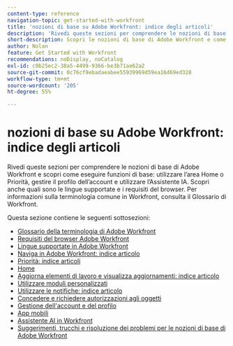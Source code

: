 ```yaml
---
content-type: reference
navigation-topic: get-started-with-workfront
title: 'nozioni di base su Adobe Workfront: indice degli articoli'
description: 'Rivedi queste sezioni per comprendere le nozioni di base di Adobe Workfront e scopri come eseguire funzioni di base: utilizzare l’area Home o Priorità, gestire il profilo dell’account e utilizzare l’Assistente IA. Scopri anche quali sono le lingue supportate e i requisiti del browser. Per informazioni sulla terminologia comune in Workfront, consulta il Glossario di Workfront.'
short-description: Scopri le nozioni di base di Adobe Workfront e come eseguire le funzioni di base.
author: Nolan
feature: Get Started with Workfront
recommendations: noDisplay, noCatalog
exl-id: c0b25ec2-38a5-4499-9366-be3b71ae62a2
source-git-commit: 0c76cf9ebadaeabee55939969d59ea16d69ed328
workflow-type: tm+mt
source-wordcount: '205'
ht-degree: 55%

---
```


# nozioni di base su Adobe Workfront: indice degli articoli

<!--Audited: 01/2025-->

Rivedi queste sezioni per comprendere le nozioni di base di Adobe Workfront e scopri come eseguire funzioni di base: utilizzare l’area Home o Priorità, gestire il profilo dell’account e utilizzare l’Assistente IA. Scopri anche quali sono le lingue supportate e i requisiti del browser. Per informazioni sulla terminologia comune in Workfront, consulta il Glossario di Workfront.

Questa sezione contiene le seguenti sottosezioni:

* [Glossario della terminologia di Adobe Workfront](../workfront-basics/navigate-workfront/workfront-navigation/workfront-terminology-glossary.md)
* [Requisiti del browser Adobe Workfront](../workfront-basics/workfront-browser-requirements.md)
* [Lingue supportate in Adobe Workfront](../workfront-basics/supported-languages-in-workfront.md)
* [Naviga in Adobe Workfront: indice articolo](../workfront-basics/navigate-workfront/navigate-workfront.md)
* [Priorità: indice articoli](/help/quicksilver/workfront-basics/priorities/priorities-toc.md)
* [Home](../workfront-basics/using-home/home.md)
* [Aggiorna elementi di lavoro e visualizza aggiornamenti: indice articolo](../workfront-basics/updating-work-items-and-viewing-updates/update-work-items-and-view-updates.md)
* [Utilizzare moduli personalizzati](../workfront-basics/work-with-custom-forms/work-with-custom-forms.md)
* [Utilizzare le notifiche: indice articolo](../workfront-basics/using-notifications/use-notifications.md)
* [Concedere e richiedere autorizzazioni agli oggetti](../workfront-basics/grant-and-request-access-to-objects/grant-and-request-access-to-objects.md)
* [Gestione dell&#39;account e del profilo](../workfront-basics/manage-your-account-and-profile/manage-your-account-and-profile.md)
* [App mobili](../workfront-basics/mobile-apps/mobile-apps.md)
* [Assistente AI in Workfront](/help/quicksilver/workfront-basics/ai-assistant/ai-assistant.md)
* [Suggerimenti, trucchi e risoluzione dei problemi per le nozioni di base di Adobe Workfront](../workfront-basics/tips-tricks-and-troubleshooting/tips-tricks-troubleshooting-basics.md)
